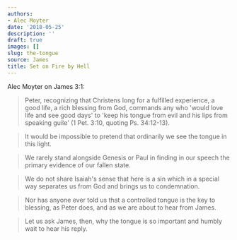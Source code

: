 ```yaml
---
authors:
- Alec Moyter
date: '2018-05-25'
description: ''
draft: true
images: []
slug: the-tongue
source: James
title: Set on Fire by Hell
---
```


Alec Moyter on James 3:1:

> Peter, recognizing that Christens long for a fulfilled experience, a good life, a rich blessing from God, commands any who 'would love life and see good days' to 'keep his tongue from evil and his lips from speaking guile' (1 Pet. 3:10, quoting Ps. 34:12-13).

> It would be impossible to pretend that ordinarily we see the tongue in this light.

> We rarely stand alongside Genesis or Paul in finding in our speech the primary evidence of our fallen state.

> We do not share Isaiah's sense that here is a sin which in a special way separates us from God and brings us to condemnation.

> Nor has anyone ever told us that a controlled tongue is the key to blessing, as Peter does, and as we are about to hear from James.

> Let us ask James, then, why the tongue is so important and humbly wait to hear his reply.